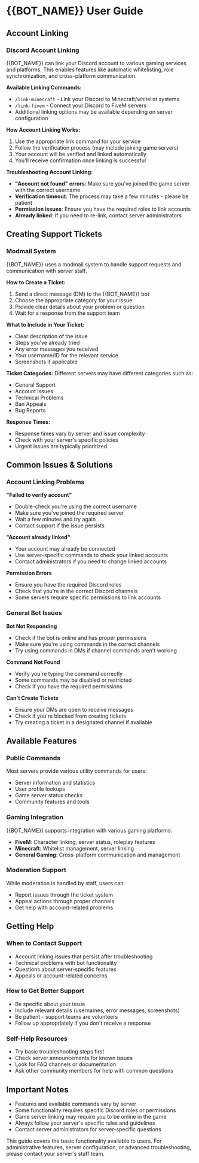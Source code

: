 # {{BOT_NAME}} User Guide

<!--
Available template variables:
- {{BOT_NAME}} - The bot's display name
- {{BOT_ID}} - The bot's Discord ID
- {{BOT_MENTION}} - Mention tag for the bot
- {{GUILD_NAME}} - Current server name (if available)
- {{GUILD_ID}} - Current server ID (if available)
- {{MEMBER_COUNT}} - Current server member count (if available)
- {{CURRENT_YEAR}} - Current year
- {{CURRENT_DATE}} - Current date
- {{CURRENT_TIME}} - Current time
-->

## Account Linking

### Discord Account Linking

{{BOT_NAME}} can link your Discord account to various gaming services and platforms. This enables features like automatic whitelisting, role synchronization, and cross-platform communication.

**Available Linking Commands:**

- `/link-minecraft` - Link your Discord to Minecraft/whitelist systems
- `/link-fivem` - Connect your Discord to FiveM servers
- Additional linking options may be available depending on server configuration

**How Account Linking Works:**

1. Use the appropriate link command for your service
2. Follow the verification process (may include joining game servers)
3. Your account will be verified and linked automatically
4. You'll receive confirmation once linking is successful

**Troubleshooting Account Linking:**

- **"Account not found" errors**: Make sure you've joined the game server with the correct username
- **Verification timeout**: The process may take a few minutes - please be patient
- **Permission issues**: Ensure you have the required roles to link accounts
- **Already linked**: If you need to re-link, contact server administrators

## Creating Support Tickets

### Modmail System

{{BOT_NAME}} uses a modmail system to handle support requests and communication with server staff.

**How to Create a Ticket:**

1. Send a direct message (DM) to the {{BOT_NAME}} bot
2. Choose the appropriate category for your issue
3. Provide clear details about your problem or question
4. Wait for a response from the support team

**What to Include in Your Ticket:**

- Clear description of the issue
- Steps you've already tried
- Any error messages you received
- Your username/ID for the relevant service
- Screenshots if applicable

**Ticket Categories:**
Different servers may have different categories such as:

- General Support
- Account Issues
- Technical Problems
- Ban Appeals
- Bug Reports

**Response Times:**

- Response times vary by server and issue complexity
- Check with your server's specific policies
- Urgent issues are typically prioritized

## Common Issues & Solutions

### Account Linking Problems

**"Failed to verify account"**

- Double-check you're using the correct username
- Make sure you've joined the required server
- Wait a few minutes and try again
- Contact support if the issue persists

**"Account already linked"**

- Your account may already be connected
- Use server-specific commands to check your linked accounts
- Contact administrators if you need to change linked accounts

**Permission Errors**

- Ensure you have the required Discord roles
- Check that you're in the correct Discord channels
- Some servers require specific permissions to link accounts

### General Bot Issues

**Bot Not Responding**

- Check if the bot is online and has proper permissions
- Make sure you're using commands in the correct channels
- Try using commands in DMs if channel commands aren't working

**Command Not Found**

- Verify you're typing the command correctly
- Some commands may be disabled or restricted
- Check if you have the required permissions

**Can't Create Tickets**

- Ensure your DMs are open to receive messages
- Check if you're blocked from creating tickets
- Try creating a ticket in a designated channel if available

## Available Features

### Public Commands

Most servers provide various utility commands for users:

- Server information and statistics
- User profile lookups
- Game server status checks
- Community features and tools

### Gaming Integration

{{BOT_NAME}} supports integration with various gaming platforms:

- **FiveM**: Character linking, server status, roleplay features
- **Minecraft**: Whitelist management, server linking
- **General Gaming**: Cross-platform communication and management

### Moderation Support

While moderation is handled by staff, users can:

- Report issues through the ticket system
- Appeal actions through proper channels
- Get help with account-related problems

## Getting Help

### When to Contact Support

- Account linking issues that persist after troubleshooting
- Technical problems with bot functionality
- Questions about server-specific features
- Appeals or account-related concerns

### How to Get Better Support

- Be specific about your issue
- Include relevant details (usernames, error messages, screenshots)
- Be patient - support teams are volunteers
- Follow up appropriately if you don't receive a response

### Self-Help Resources

- Try basic troubleshooting steps first
- Check server announcements for known issues
- Look for FAQ channels or documentation
- Ask other community members for help with common questions

## Important Notes

- Features and available commands vary by server
- Some functionality requires specific Discord roles or permissions
- Game server linking may require you to be online in the game
- Always follow your server's specific rules and guidelines
- Contact server administrators for server-specific questions

This guide covers the basic functionality available to users. For administrative features, server configuration, or advanced troubleshooting, please contact your server's staff team.
